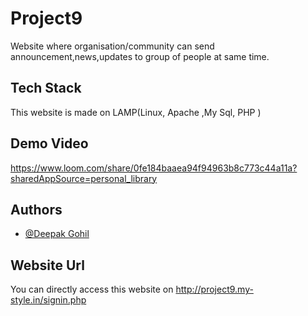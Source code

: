 
# Project9

Website where organisation/community can send announcement,news,updates to group of people at same time.
 


## Tech Stack

This website is made on LAMP(Linux, Apache ,My Sql, PHP )
## Demo Video

https://www.loom.com/share/0fe184baaea94f94963b8c773c44a11a?sharedAppSource=personal_library


## Authors

- [@Deepak Gohil](https://github.com/GohilDeepak009/)


## Website Url

You can directly access this website on http://project9.my-style.in/signin.php
